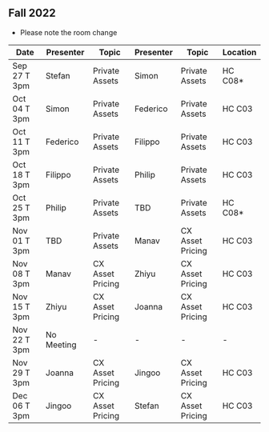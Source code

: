 ## Fall 2022

* Please note the room change

| Date             | Presenter    | Topic            | Presenter         | Topic                   | Location |
|------------------|------------- |------------------| ------------------|-------------------------| ---------|
| Sep 27 T 3pm     | Stefan       | Private Assets   | Simon             | Private Assets          | HC C08*   |
| Oct 04 T 3pm     | Simon        | Private Assets   | Federico          | Private Assets          | HC C03   |
| Oct 11 T 3pm     | Federico     | Private Assets   | Filippo           | Private Assets          | HC C03   |
| Oct 18 T 3pm     | Filippo      | Private Assets   | Philip            | Private Assets          | HC C03   |
| Oct 25 T 3pm     | Philip       | Private Assets   | TBD               | Private Assets          | HC C08*   |
| Nov 01 T 3pm     | TBD          | Private Assets   | Manav             | CX Asset Pricing        | HC C03   |
| Nov 08 T 3pm     | Manav        | CX Asset Pricing | Zhiyu             | CX Asset Pricing        | HC C03   |
| Nov 15 T 3pm     | Zhiyu        | CX Asset Pricing | Joanna            | CX Asset Pricing        | HC C03   |
| Nov 22 T 3pm     | No Meeting   | -                | -                 | -                       | -        |
| Nov 29 T 3pm     | Joanna       | CX Asset Pricing | Jingoo            | CX Asset Pricing        | HC C03   |
| Dec 06 T 3pm     | Jingoo       | CX Asset Pricing | Stefan            | CX Asset Pricing        | HC C03   |

